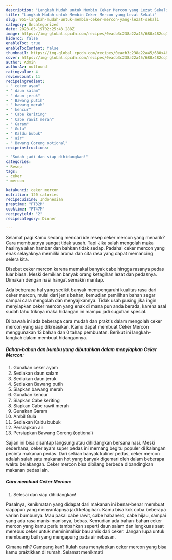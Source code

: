 ```yaml
---
description: "Langkah Mudah untuk Membin Ceker Mercon yang Lezat Sekali"
title: "Langkah Mudah untuk Membin Ceker Mercon yang Lezat Sekali"
slug: 955-langkah-mudah-untuk-membin-ceker-mercon-yang-lezat-sekali
category: Uncategorized
date: 2023-05-19T02:25:43.288Z
image: https://img-global.cpcdn.com/recipes/0eacb3c238a22a45/680x482cq70/ceker-mercon-foto-resep-utama.jpg
hideToc: false
enableToc: true
enableTocContent: false
thumbnail: https://img-global.cpcdn.com/recipes/0eacb3c238a22a45/680x482cq70/ceker-mercon-foto-resep-utama.jpg
cover: https://img-global.cpcdn.com/recipes/0eacb3c238a22a45/680x482cq70/ceker-mercon-foto-resep-utama.jpg
author: Admin
authorAv: notfound
ratingvalue: 4
reviewcount: 11
recipeingredient:
- " ceker ayam"
- " daun salam"
- " daun jeruk"
- " Bawang putih"
- " bawang merah"
- " kencur"
- " Cabe keriting"
- " Cabe rawit merah"
- " Garam"
- " Gula"
- " Kaldu bubuk"
- " air"
- " Bawang Goreng optional"
recipeinstructions:

- "Sudah jadi dan siap dihidangkan!"
categories:
- Resep
tags:
- ceker
- mercon

katakunci: ceker mercon 
nutrition: 120 calories
recipecuisine: Indonesian
preptime: "PT32M"
cooktime: "PT47M"
recipeyield: "2"
recipecategory: Dinner

---
```



Selamat pagi Kamu sedang mencari ide resep ceker mercon yang menarik? Cara membuatnya sangat tidak susah. Tapi Jika salah mengolah maka hasilnya akan hambar dan bahkan tidak sedap. Padahal ceker mercon yang enak selayaknya memiliki aroma dan cita rasa yang dapat memancing selera kita.


Disebut ceker mercon karena memakai banyak cabe hingga rasanya pedas luar biasa. Meski demikian banyak orang ketagihan lezat dan pedasnya. Dimakan dengan nasi hangat semakin mantap.

Ada beberapa hal yang sedikit banyak mempengaruhi kualitas rasa dari ceker mercon, mulai dari jenis bahan, kemudian pemilihan bahan segar sampai cara mengolah dan menyajikannya. Tidak usah pusing jika ingin menyiapkan ceker mercon yang enak di mana pun anda berada, karena asal sudah tahu triknya maka hidangan ini mampu jadi suguhan spesial.


Di bawah ini ada beberapa cara mudah dan praktis dalam mengolah ceker mercon yang siap dikreasikan. Kamu dapat membuat Ceker Mercon menggunakan 13 bahan dan 0 tahap pembuatan. Berikut ini langkah-langkah dalam membuat hidangannya.

<!--inarticleads1-->

##### Bahan-bahan dan bumbu yang dibutuhkan dalam menyiapkan Ceker Mercon:

1. Gunakan  ceker ayam
1. Sediakan  daun salam
1. Sediakan  daun jeruk
1. Sediakan  Bawang putih
1. Siapkan  bawang merah
1. Gunakan  kencur
1. Siapkan  Cabe keriting
1. Siapkan  Cabe rawit merah
1. Gunakan  Garam
1. Ambil  Gula
1. Sediakan  Kaldu bubuk
1. Persiapkan  air
1. Persiapkan  Bawang Goreng (optional)


Sajian ini bisa disantap langsung atau dihidangkan bersana nasi. Meski sederhana, ceker ayam super pedas ini memang begitu populer di kalangan pecinta makanan pedas. Dari sekian banyak kuliner pedas, ceker mercon adalah salah satu makanan hot yang banyak digemari oleh dalam beberapa waktu belakangan. Ceker mercon bisa dibilang berbeda dibandingkan makanan pedas lain. 

<!--inarticleads2-->

##### Cara membuat Ceker Mercon:


1. Selesai dan siap dihidangkan!

Pasalnya, kenikmatan yang didapat dari makanan ini benar-benar membuat siapapun yang menyantapnya jadi ketagihan. Kamu bisa kok coba beberapa varian bumbunya. Mau pakai cabe rawit, cabe habanero, cabe hijau, sampai yang ada rasa manis-manisnya, bebas. Kemudian ada bahan-bahan ceker mercon yang kamu perlu tambahkan seperti daun salam dan lengkuas saat merebus ceker untuk meminimalisir bau amis dari ceker. Jangan lupa untuk membuang buih yang mengapung pada air rebusan. 

Gimana nih? Gampang kan? Itulah cara menyiapkan ceker mercon yang bisa kamu praktikkan di rumah. Selamat menikmati
